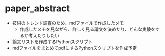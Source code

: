 # paper_abstract
* 技術のトレンド調査のため、mdファイルで作成したメモ
  *  作成したメモを見ながら、詳しく見る論文を決めたり、どんな実験をするか考えたりしたい
* 論文リストを作成するPythonスクリプト
* mdファイルをまとめてpdfにするPythonスクリプトを作成予定
